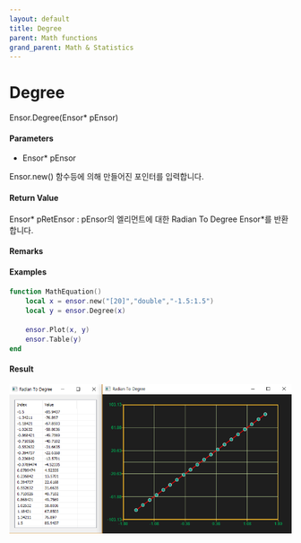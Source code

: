 ```yaml
---
layout: default
title: Degree
parent: Math functions
grand_parent: Math & Statistics
---
```


# Degree

Ensor.Degree\(Ensor\* pEnsor\)

#### Parameters

* Ensor\* pEnsor

Ensor.new\(\) 함수등에 의해 만들어진 포인터를 입력합니다.

#### Return Value

Ensor\* pRetEnsor : pEnsor의 엘리먼트에 대한 Radian To Degree Ensor\*를 반환합니다.

#### Remarks

#### Examples

```lua
function MathEquation()
	local x = ensor.new("[20]","double","-1.5:1.5")
 	local y = ensor.Degree(x)

 	ensor.Plot(x, y)
 	ensor.Table(y)
end
```

#### Result

![](./MathAPI/DegreeResult.png)

